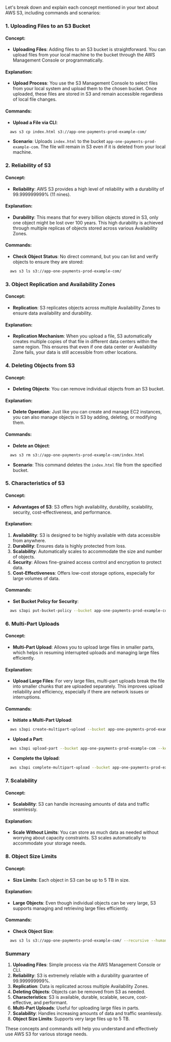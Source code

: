 Let's break down and explain each concept mentioned in your text about AWS S3, including commands and scenarios:

### 1. **Uploading Files to an S3 Bucket**

#### **Concept:**
- **Uploading Files**: Adding files to an S3 bucket is straightforward. You can upload files from your local machine to the bucket through the AWS Management Console or programmatically.

#### **Explanation:**
- **Upload Process**: You use the S3 Management Console to select files from your local system and upload them to the chosen bucket. Once uploaded, these files are stored in S3 and remain accessible regardless of local file changes.

#### **Commands:**
- **Upload a File via CLI**:
```sh
  aws s3 cp index.html s3://app-one-payments-prod-example-com/
```
  - **Scenario**: Uploads `index.html` to the bucket `app-one-payments-prod-example-com`. The file will remain in S3 even if it is deleted from your local machine.

### 2. **Reliability of S3**

#### **Concept:**
- **Reliability**: AWS S3 provides a high level of reliability with a durability of 99.999999999% (11 nines).

#### **Explanation:**
- **Durability**: This means that for every billion objects stored in S3, only one object might be lost over 100 years. This high durability is achieved through multiple replicas of objects stored across various Availability Zones.

#### **Commands:**
- **Check Object Status**: No direct command, but you can list and verify objects to ensure they are stored:
```sh
  aws s3 ls s3://app-one-payments-prod-example-com/
```

### 3. **Object Replication and Availability Zones**

#### **Concept:**
- **Replication**: S3 replicates objects across multiple Availability Zones to ensure data availability and durability.

#### **Explanation:**
- **Replication Mechanism**: When you upload a file, S3 automatically creates multiple copies of that file in different data centers within the same region. This ensures that even if one data center or Availability Zone fails, your data is still accessible from other locations.

### 4. **Deleting Objects from S3**

#### **Concept:**
- **Deleting Objects**: You can remove individual objects from an S3 bucket.

#### **Explanation:**
- **Delete Operation**: Just like you can create and manage EC2 instances, you can also manage objects in S3 by adding, deleting, or modifying them.

#### **Commands:**
- **Delete an Object**:
```sh
  aws s3 rm s3://app-one-payments-prod-example-com/index.html
```
  - **Scenario**: This command deletes the `index.html` file from the specified bucket.

### 5. **Characteristics of S3**

#### **Concept:**
- **Advantages of S3**: S3 offers high availability, durability, scalability, security, cost-effectiveness, and performance.

#### **Explanation:**
1. **Availability**: S3 is designed to be highly available with data accessible from anywhere.
2. **Durability**: Ensures data is highly protected from loss.
3. **Scalability**: Automatically scales to accommodate the size and number of objects.
4. **Security**: Allows fine-grained access control and encryption to protect data.
5. **Cost-Effectiveness**: Offers low-cost storage options, especially for large volumes of data.

#### **Commands:**
- **Set Bucket Policy for Security**:
```sh
  aws s3api put-bucket-policy --bucket app-one-payments-prod-example-com --policy file://policy.json
```

### 6. **Multi-Part Uploads**

#### **Concept:**
- **Multi-Part Upload**: Allows you to upload large files in smaller parts, which helps in resuming interrupted uploads and managing large files efficiently.

#### **Explanation:**
- **Upload Large Files**: For very large files, multi-part uploads break the file into smaller chunks that are uploaded separately. This improves upload reliability and efficiency, especially if there are network issues or interruptions.

#### **Commands:**
- **Initiate a Multi-Part Upload**:
```sh
  aws s3api create-multipart-upload --bucket app-one-payments-prod-example-com --key largefile.zip
```
- **Upload a Part**:
```sh
  aws s3api upload-part --bucket app-one-payments-prod-example-com --key largefile.zip --part-number 1 --upload-id YOUR_UPLOAD_ID --body part1.zip
```
- **Complete the Upload**:
```sh
  aws s3api complete-multipart-upload --bucket app-one-payments-prod-example-com --key largefile.zip --upload-id YOUR_UPLOAD_ID --multipart-upload file://parts.json
```

### 7. **Scalability**

#### **Concept:**
- **Scalability**: S3 can handle increasing amounts of data and traffic seamlessly.

#### **Explanation:**
- **Scale Without Limits**: You can store as much data as needed without worrying about capacity constraints. S3 scales automatically to accommodate your storage needs.

### 8. **Object Size Limits**

#### **Concept:**
- **Size Limits**: Each object in S3 can be up to 5 TB in size.

#### **Explanation:**
- **Large Objects**: Even though individual objects can be very large, S3 supports managing and retrieving large files efficiently.

#### **Commands:**
- **Check Object Size**:
```sh
  aws s3 ls s3://app-one-payments-prod-example-com/ --recursive --human-readable
```

### Summary

1. **Uploading Files**: Simple process via the AWS Management Console or CLI.
2. **Reliability**: S3 is extremely reliable with a durability guarantee of 99.999999999%.
3. **Replication**: Data is replicated across multiple Availability Zones.
4. **Deleting Objects**: Objects can be removed from S3 as needed.
5. **Characteristics**: S3 is available, durable, scalable, secure, cost-effective, and performant.
6. **Multi-Part Uploads**: Useful for uploading large files in parts.
7. **Scalability**: Handles increasing amounts of data and traffic seamlessly.
8. **Object Size Limits**: Supports very large files up to 5 TB.

These concepts and commands will help you understand and effectively use AWS S3 for various storage needs.